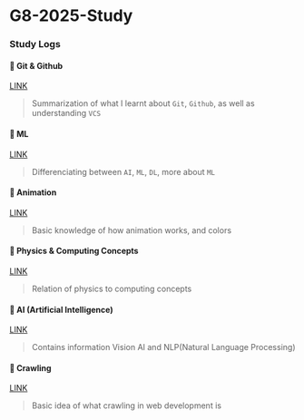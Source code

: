 # G8-2025-Study

### Study Logs

#### 📒 Git & Github

[LINK](https://github.com/eulxo231/G8-2025-Study/tree/main/about-git)

> Summarization of what I learnt about `Git`, `Github`, as well as understanding `VCS`

#### 📒 ML

[LINK](https://github.com/eulxo231/G8-2025-Study/tree/main/ml)

> Differenciating between `AI`, `ML`, `DL`, more about `ML`

#### 📒 Animation

[LINK](https://github.com/eulxo231/G8-2025-Study/tree/main/Animation)

> Basic knowledge of how animation works, and colors

#### 📒 Physics & Computing Concepts

[LINK](https://github.com/eulxo231/G8-2025-Study/tree/main/Physics%20%26%20Computing%20Concepts)

> Relation of physics to computing concepts

#### 📒 AI (Artificial Intelligence)

[LINK](https://github.com/eulxo231/G8-2025-Study/tree/main/AI)

> Contains information Vision AI and NLP(Natural Language Processing)

#### 📒 Crawling 

[LINK](https://github.com/eulxo231/G8-2025-Study/tree/main/Crawling)

> Basic idea of what crawling in web development is